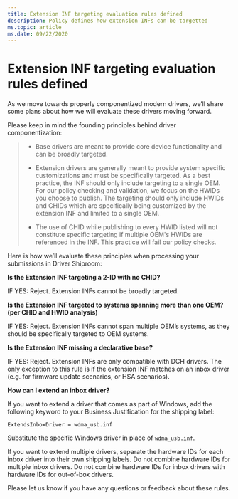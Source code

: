 ```yaml
---
title: Extension INF targeting evaluation rules defined
description: Policy defines how extension INFs can be targetted
ms.topic: article
ms.date: 09/22/2020
---
```


# Extension INF targeting evaluation rules defined

As we move towards properly componentized modern drivers, we’ll share some plans about how we will evaluate these drivers moving forward. 

Please keep in mind the founding principles behind driver componentization: 

>- Base drivers are meant to provide core device functionality and can be broadly targeted.
> 
>- Extension drivers are generally meant to provide system specific customizations and must be specifically targeted.  As a best practice, the INF should only include targeting to a single OEM. For our policy checking and validation, we focus on the HWIDs you choose to publish. The targeting should only include HWIDs and CHIDs which are specifically being customized by the extension INF and limited to a single OEM. 
> 
>- The use of CHID while publishing to every HWID listed will not constitute specific targeting if multiple OEM's HWIDs are referenced in the INF. This practice will fail our policy checks. 

Here is how we’ll evaluate these principles when processing your submissions in Driver Shiproom:

  **Is the Extension INF targeting a 2-ID with no CHID?**
  
  IF YES: Reject. Extension INFs cannot be broadly targeted.

  **Is the Extension INF targeted to systems spanning more than one OEM? (per CHID and HWID analysis)**
  
  IF YES: Reject. Extension INFs cannot span multiple OEM’s systems, as they should be specifically targeted to OEM systems.

  **Is the Extension INF missing a declarative base?**
  
  IF YES: Reject. Extension INFs are only compatible with DCH drivers. The only exception to this rule is if the extension INF matches on an inbox driver (e.g. for firmware update scenarios, or HSA scenarios).

  **How can I extend an inbox driver?**

  If you want to extend a driver that comes as part of Windows, add the following keyword to your Business Justification for the shipping label:
  
  `ExtendsInboxDriver = wdma_usb.inf`
  
  Substitute the specific Windows driver in place of `wdma_usb.inf`.

  If you want to extend multiple drivers, separate the hardware IDs for each inbox driver into their own shipping labels. Do not combine hardware IDs for multiple inbox drivers. Do not combine hardware IDs for inbox drivers with hardware IDs for out-of-box drivers.

Please let us know if you have any questions or feedback about these rules.
